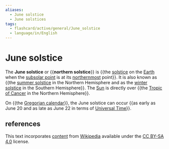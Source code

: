 ```yaml
---
aliases:
  - June solstice
  - June solstices
tags:
  - flashcard/active/general/June_solstice
  - language/in/English
---
```


# June solstice

The __June solstice__ or {{__northern solstice__}} is {{the [solstice](solstice.md) on the [Earth](Earth.md) when the [subsolar point](subsolar%20point.md) is at its [northernmost](north.md) point}}. It is also known as {{the [summer solstice](summer%20solstice.md) in the Northern Hemisphere and as the [winter solstice](winter%20solstice.md) in the Southern Hemisphere}}. The [Sun](Sun.md) is directly over {{the [Tropic of Cancer](Tropic%20of%20Cancer.md) in the Northern Hemisphere}}. <!--SR:!2024-11-19,97,290!2025-05-12,216,310!2025-08-07,303,330!2025-05-21,225,310-->

On {{the [Gregorian calendar](Gregorian%20calendar.md)}}, the June solstice can occur {{as early as June 20 and as late as June 22 in terms of [Universal Time](Universal%20Time.md)}}. <!--SR:!2025-03-11,176,310!2025-02-16,167,310-->

## references

This text incorporates [content](https://en.wikipedia.org/wiki/June_solstice) from [Wikipedia](Wikipedia.md) available under the [CC BY-SA 4.0](https://creativecommons.org/licenses/by-sa/4.0/) license.
